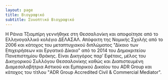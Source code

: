 ```yaml
---
layout: page
title: Βιογραφικό
subtitle: Συνοπτικό Βιογραφικό
---
```

Η Ράνια Τζιαμπίρη γεννήθηκε στη Θεσσαλονίκη και αποφοίτησε από το Ελληνογαλλικό κολέγιο ΔΕΛΑΣΑΛ.
Απόφοιτη της Νομικής Σχολής από το 2006 και κάτοχος του μεταπτυχιακού διπλώματος 
"Δίκαιο των Επιχειρήσεων και Εργατικό Δίκαιο" από το 2014 του Δημοκριτείου Πανεπιστημίου Θράκης.
Είναι Δικηγόρος παρ’ Εφέταις, μέλος του Δικηγορικού Συλλόγου Θεσσαλονίκης καθώς και 
Διαπιστευμένη Διαμεσολαβήτρια Αστικού και Εμπορικού Δικαίου του 
ADR Group και κάτοχος του τίτλου "ADR Group Accredited Civil & Commercial Mediator".
